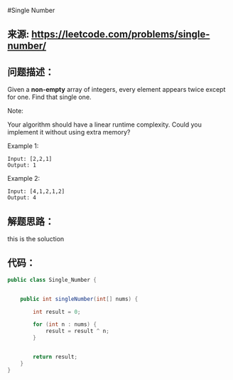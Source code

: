 #Single Number

## 来源: https://leetcode.com/problems/single-number/

## 问题描述：

Given a **non-empty** array of integers, every element appears twice except for one. Find that single one.

Note:

Your algorithm should have a linear runtime complexity. Could you implement it without using extra memory?

Example 1:
```
Input: [2,2,1]
Output: 1
```

Example 2:

```
Input: [4,1,2,1,2]
Output: 4
```


## 解题思路：

this is the soluction

## 代码： 

```java
public class Single_Number {


    public int singleNumber(int[] nums) {

        int result = 0;

        for (int n : nums) {
            result = result ^ n;
        }


        return result;
    }
}
```
